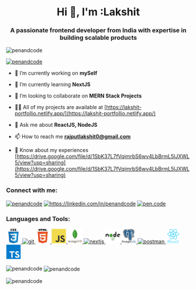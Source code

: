 <h1 align="center">Hi 👋, I'm :Lakshit</h1>
<h3 align="center">A passionate frontend developer from India with expertise in building scalable products</h3>

<p align="left"> <img src="https://komarev.com/ghpvc/?username=penandcode&label=Profile%20views&color=0e75b6&style=flat" alt="penandcode" /> </p>

<p align="left"> <a href="https://github.com/ryo-ma/github-profile-trophy"><img src="https://github-profile-trophy.vercel.app/?username=penandcode" alt="penandcode" /></a> </p>

- 🔭 I’m currently working on **mySelf**

- 🌱 I’m currently learning **NextJS**

- 👯 I’m looking to collaborate on **MERN Stack Projects**

- 👨‍💻 All of my projects are available at [https://lakshit-portfollio.netlify.app/](https://lakshit-portfollio.netlify.app/)

- 💬 Ask me about **ReactJS, NodeJS**

- 📫 How to reach me **rajputlakshit0@gmail.com**

- 📄 Know about my experiences [https://drive.google.com/file/d/1SbK37L7fVqimrbS6wv4LbBrmL5lJXWL5/view?usp=sharing](https://drive.google.com/file/d/1SbK37L7fVqimrbS6wv4LbBrmL5lJXWL5/view?usp=sharing)

<h3 align="left">Connect with me:</h3>
<p align="left">
<a href="https://dev.to/penandcode" target="blank"><img align="center" src="https://raw.githubusercontent.com/rahuldkjain/github-profile-readme-generator/master/src/images/icons/Social/devto.svg" alt="penandcode" height="30" width="40" /></a>
<a href="https://linkedin.com/in/https://linkedin.com/in/penandcode" target="blank"><img align="center" src="https://raw.githubusercontent.com/rahuldkjain/github-profile-readme-generator/master/src/images/icons/Social/linked-in-alt.svg" alt="https://linkedin.com/in/penandcode" height="30" width="40" /></a>
<a href="https://instagram.com/pen.code" target="blank"><img align="center" src="https://raw.githubusercontent.com/rahuldkjain/github-profile-readme-generator/master/src/images/icons/Social/instagram.svg" alt="pen.code" height="30" width="40" /></a>
</p>

<h3 align="left">Languages and Tools:</h3>
<p align="left"> <a href="https://www.w3schools.com/css/" target="_blank" rel="noreferrer"> <img src="https://raw.githubusercontent.com/devicons/devicon/master/icons/css3/css3-original-wordmark.svg" alt="css3" width="40" height="40"/> </a> <a href="https://git-scm.com/" target="_blank" rel="noreferrer"> <img src="https://www.vectorlogo.zone/logos/git-scm/git-scm-icon.svg" alt="git" width="40" height="40"/> </a> <a href="https://www.w3.org/html/" target="_blank" rel="noreferrer"> <img src="https://raw.githubusercontent.com/devicons/devicon/master/icons/html5/html5-original-wordmark.svg" alt="html5" width="40" height="40"/> </a> <a href="https://developer.mozilla.org/en-US/docs/Web/JavaScript" target="_blank" rel="noreferrer"> <img src="https://raw.githubusercontent.com/devicons/devicon/master/icons/javascript/javascript-original.svg" alt="javascript" width="40" height="40"/> </a> <a href="https://www.mongodb.com/" target="_blank" rel="noreferrer"> <img src="https://raw.githubusercontent.com/devicons/devicon/master/icons/mongodb/mongodb-original-wordmark.svg" alt="mongodb" width="40" height="40"/> </a> <a href="https://nextjs.org/" target="_blank" rel="noreferrer"> <img src="https://cdn.worldvectorlogo.com/logos/nextjs-2.svg" alt="nextjs" width="40" height="40"/> </a> <a href="https://nodejs.org" target="_blank" rel="noreferrer"> <img src="https://raw.githubusercontent.com/devicons/devicon/master/icons/nodejs/nodejs-original-wordmark.svg" alt="nodejs" width="40" height="40"/> </a> <a href="https://www.postgresql.org" target="_blank" rel="noreferrer"> <img src="https://raw.githubusercontent.com/devicons/devicon/master/icons/postgresql/postgresql-original-wordmark.svg" alt="postgresql" width="40" height="40"/> </a> <a href="https://postman.com" target="_blank" rel="noreferrer"> <img src="https://www.vectorlogo.zone/logos/getpostman/getpostman-icon.svg" alt="postman" width="40" height="40"/> </a> <a href="https://reactjs.org/" target="_blank" rel="noreferrer"> <img src="https://raw.githubusercontent.com/devicons/devicon/master/icons/react/react-original-wordmark.svg" alt="react" width="40" height="40"/> </a> <a href="https://www.typescriptlang.org/" target="_blank" rel="noreferrer"> <img src="https://raw.githubusercontent.com/devicons/devicon/master/icons/typescript/typescript-original.svg" alt="typescript" width="40" height="40"/> </a> </p>

<p><img align="left" src="https://github-readme-stats.vercel.app/api/top-langs?username=penandcode&show_icons=true&locale=en&layout=compact" alt="penandcode" /></p>

<p>&nbsp;<img align="center" src="https://github-readme-stats.vercel.app/api?username=penandcode&show_icons=true&locale=en" alt="penandcode" /></p>

<p><img align="center" src="https://github-readme-streak-stats.herokuapp.com/?user=penandcode&" alt="penandcode" /></p>
